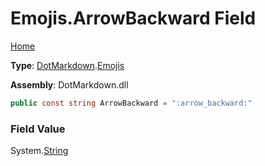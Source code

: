 # Emojis\.ArrowBackward Field

[Home](../../../README.md)

**Type**: [DotMarkdown](../../README.md)\.[Emojis](../README.md)

**Assembly**: DotMarkdown\.dll

```csharp
public const string ArrowBackward = ":arrow_backward:"
```

### Field Value

System\.[String](https://docs.microsoft.com/en-us/dotnet/api/system.string)